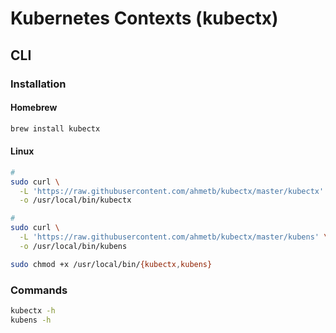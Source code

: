 # Kubernetes Contexts (kubectx)

## CLI

### Installation

#### Homebrew

```sh
brew install kubectx
```

#### Linux

```sh
#
sudo curl \
  -L 'https://raw.githubusercontent.com/ahmetb/kubectx/master/kubectx' \
  -o /usr/local/bin/kubectx

#
sudo curl \
  -L 'https://raw.githubusercontent.com/ahmetb/kubectx/master/kubens' \
  -o /usr/local/bin/kubens
```

```sh
sudo chmod +x /usr/local/bin/{kubectx,kubens}
```

### Commands

```sh
kubectx -h
kubens -h
```
